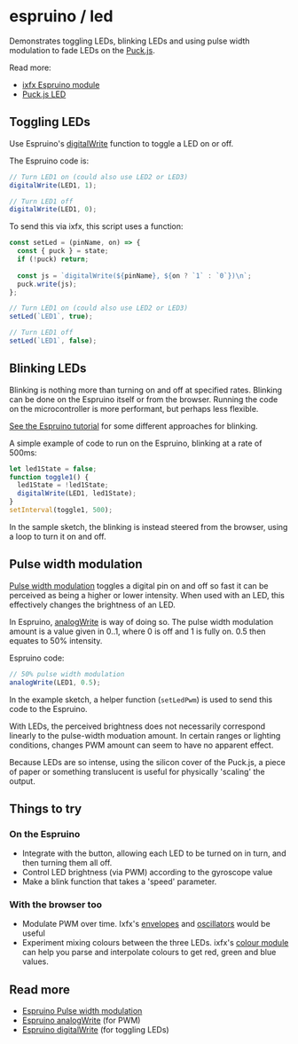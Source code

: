 # espruino / led

Demonstrates toggling LEDs, blinking LEDs and using pulse width modulation to fade LEDs on the [Puck.js](https://www.espruino.com/Puck.js).

Read more:
* [ixfx Espruino module](https://api.ixfx.fun/_ixfx/io/Espruino/)
* [Puck.js LED](https://www.espruino.com/Puck.js#leds)



## Toggling LEDs

Use Espruino's [digitalWrite](https://www.espruino.com/Reference#l__global_digitalWrite) function to toggle a LED on or off.

The Espruino code is:
```js
// Turn LED1 on (could also use LED2 or LED3)
digitalWrite(LED1, 1);

// Turn LED1 off
digitalWrite(LED1, 0);
```

To send this via ixfx, this script uses a function:

```js
const setLed = (pinName, on) => {
  const { puck } = state;
  if (!puck) return;
 
  const js = `digitalWrite(${pinName}, ${on ? `1` : `0`})\n`;
  puck.write(js);
};

// Turn LED1 on (could also use LED2 or LED3)
setLed(`LED1`, true);

// Turn LED1 off
setLed(`LED1`, false);
```

## Blinking LEDs

Blinking is nothing more than turning on and off at specified rates. Blinking can be done on the Espruino itself or from the browser. Running the code on the microcontroller is more performant, but perhaps less flexible.

[See the Espruino tutorial](https://www.espruino.com/Flashing+Lights) for some different approaches for blinking.

A simple example of code to run on the Espruino, blinking at a rate of 500ms:

```js
let led1State = false;
function toggle1() {
  led1State = !led1State;
  digitalWrite(LED1, led1State);
}
setInterval(toggle1, 500);
```

In the sample sketch, the blinking is instead steered from the browser, using a loop to turn it on and off.

## Pulse width modulation

[Pulse width modulation](https://www.espruino.com/PWM) toggles a digital pin on and off so fast it can be perceived as being a higher or lower intensity. When used with an LED, this effectively changes the brightness of an LED.

In Espruino, [analogWrite](https://www.espruino.com/Reference#l__global_analogWrite) is way of doing so. The pulse width modulation amount is a value given in 0..1, where 0 is off and 1 is fully on. 0.5 then equates to 50% intensity.

Espruino code:
```js
// 50% pulse width modulation
analogWrite(LED1, 0.5);
```

In the example sketch, a helper function (`setLedPwm`) is used to send this code to the Espruino.

With LEDs, the perceived brightness does not necessarily correspond linearly to the pulse-width moduation amount. In certain ranges or lighting conditions, changes PWM amount can seem to have no apparent effect.

Because LEDs are so intense, using the silicon cover of the Puck.js, a piece of paper or something translucent is useful for physically 'scaling' the output.

## Things to try

### On the Espruino

* Integrate with the button, allowing each LED to be turned on in turn, and then turning them all off.
* Control LED brightness (via PWM) according to the gyroscope value
* Make a blink function that takes a 'speed' parameter.

### With the browser too

* Modulate PWM over time. Ixfx's [envelopes](https://ixfx.fun/modulation/envelope/) and [oscillators](https://ixfx.fun/modulation/oscillator/) would be useful
* Experiment mixing colours between the three LEDs. ixfx's [colour module](https://ixfx.fun/types/colour/#parsing) can help you parse and interpolate colours to get red, green and blue values.

## Read more

* [Espruino Pulse width modulation](https://www.espruino.com/PWM)
* [Espruino analogWrite](https://www.espruino.com/Reference#l__global_analogWrite) (for PWM)
* [Espruino digitalWrite](https://www.espruino.com/Reference#l__global_digitalWrite) (for toggling LEDs)
